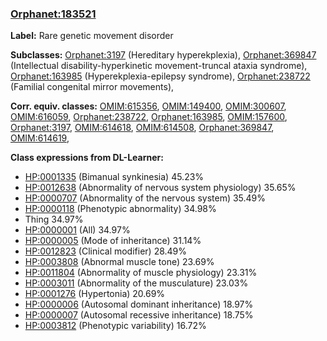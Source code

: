 
### [Orphanet:183521](http://www.orpha.net/ORDO/Orphanet_183521)
**Label:** Rare genetic movement disorder

**Subclasses:** [Orphanet:3197](http://www.orpha.net/ORDO/Orphanet_3197) (Hereditary hyperekplexia), [Orphanet:369847](http://www.orpha.net/ORDO/Orphanet_369847) (Intellectual disability-hyperkinetic movement-truncal ataxia syndrome), [Orphanet:163985](http://www.orpha.net/ORDO/Orphanet_163985) (Hyperekplexia-epilepsy syndrome), [Orphanet:238722](http://www.orpha.net/ORDO/Orphanet_238722) (Familial congenital mirror movements), 

**Corr. equiv. classes:** [OMIM:615356](http://purl.obolibrary.org/obo/OMIM_615356), [OMIM:149400](http://purl.obolibrary.org/obo/OMIM_149400), [OMIM:300607](http://purl.obolibrary.org/obo/OMIM_300607), [OMIM:616059](http://purl.obolibrary.org/obo/OMIM_616059), [Orphanet:238722](http://www.orpha.net/ORDO/Orphanet_238722), [Orphanet:163985](http://www.orpha.net/ORDO/Orphanet_163985), [OMIM:157600](http://purl.obolibrary.org/obo/OMIM_157600), [Orphanet:3197](http://www.orpha.net/ORDO/Orphanet_3197), [OMIM:614618](http://purl.obolibrary.org/obo/OMIM_614618), [OMIM:614508](http://purl.obolibrary.org/obo/OMIM_614508), [Orphanet:369847](http://www.orpha.net/ORDO/Orphanet_369847), [OMIM:614619](http://purl.obolibrary.org/obo/OMIM_614619), 

**Class expressions from DL-Learner:**

- [HP:0001335](http://purl.obolibrary.org/obo/HP_0001335) (Bimanual synkinesia) 45.23%
- [HP:0012638](http://purl.obolibrary.org/obo/HP_0012638) (Abnormality of nervous system physiology) 35.65%
- [HP:0000707](http://purl.obolibrary.org/obo/HP_0000707) (Abnormality of the nervous system) 35.49%
- [HP:0000118](http://purl.obolibrary.org/obo/HP_0000118) (Phenotypic abnormality) 34.98%
- Thing 34.97%
- [HP:0000001](http://purl.obolibrary.org/obo/HP_0000001) (All) 34.97%
- [HP:0000005](http://purl.obolibrary.org/obo/HP_0000005) (Mode of inheritance) 31.14%
- [HP:0012823](http://purl.obolibrary.org/obo/HP_0012823) (Clinical modifier) 28.49%
- [HP:0003808](http://purl.obolibrary.org/obo/HP_0003808) (Abnormal muscle tone) 23.69%
- [HP:0011804](http://purl.obolibrary.org/obo/HP_0011804) (Abnormality of muscle physiology) 23.31%
- [HP:0003011](http://purl.obolibrary.org/obo/HP_0003011) (Abnormality of the musculature) 23.03%
- [HP:0001276](http://purl.obolibrary.org/obo/HP_0001276) (Hypertonia) 20.69%
- [HP:0000006](http://purl.obolibrary.org/obo/HP_0000006) (Autosomal dominant inheritance) 18.97%
- [HP:0000007](http://purl.obolibrary.org/obo/HP_0000007) (Autosomal recessive inheritance) 18.75%
- [HP:0003812](http://purl.obolibrary.org/obo/HP_0003812) (Phenotypic variability) 16.72%


